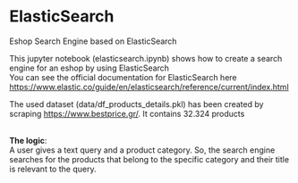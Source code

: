 # ElasticSearch
Eshop Search Engine based on ElasticSearch

This jupyter notebook (elasticsearch.ipynb) shows how to create a search engine for an eshop by using ElasticSearch <br>
You can see the official documentation for ElasticSearch here https://www.elastic.co/guide/en/elasticsearch/reference/current/index.html

The used dataset (data/df_products_details.pkl) has been created by scraping https://www.bestprice.gr/. It contains 32.324 products <br><br>

<b>The logic</b>: <br>
A user gives a text query and a product category. So, the search engine searches for the products that belong to the specific category and their title is relevant to the query. 
